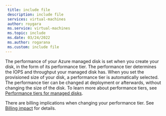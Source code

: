 ```yaml
---
 title: include file
 description: include file
 services: virtual-machines
 author: roygara
 ms.service: virtual-machines
 ms.topic: include
 ms.date: 03/24/2022
 ms.author: rogarana
 ms.custom: include file
---
```


The performance of your Azure managed disk is set when you create your disk, in the form of its performance tier. The performance tier determines the IOPS and throughput your managed disk has. When you set the provisioned size of your disk, a performance tier is automatically selected. The performance tier can be changed at deployment or afterwards, without changing the size of the disk. To learn more about performance tiers, see [Performance tiers for managed disks](../articles/virtual-machines/disks-change-performance.md).

There are billing implications when changing your performance tier. See [Billing impact](../articles/virtual-machines/disks-change-performance.md#billing-impact) for details.